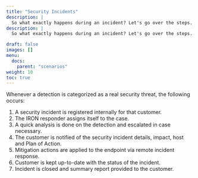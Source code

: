 ```yaml
---
title: "Security Incidents"
description: |
  So what exactly happens during an incident? Let's go over the steps.
description: |
  So what exactly happens during an incident? Let's go over the steps.

draft: false
images: []
menu:
  docs:
    parent: "scenarios"
weight: 10
toc: true
---
```


Whenever a detection is categorized as a real security threat, the following occurs:

1. A security incident is registered internally for that customer.
1. The IRON responder assigns itself to the case.
1. A quick analysis is done on the detection and escalated in case necessary.
1. The customer is notified of the security incident details, impact, host and Plan of Action.
1. Mitigation actions are applied to the endpoint via remote incident response.
1. Customer is kept up-to-date with the status of the incident.
1. Incident is closed and summary report provided to the customer.
